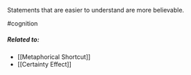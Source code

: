 Statements that are easier to understand are more believable.

#cognition

##### Related to:

- [[Metaphorical Shortcut]] 
- [[Certainty Effect]] 
